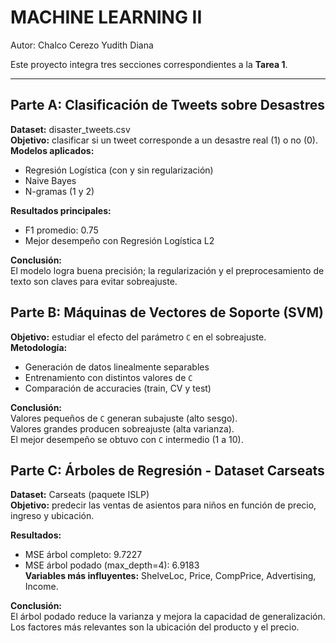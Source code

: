 # MACHINE LEARNING II
Autor: Chalco Cerezo Yudith Diana  

Este proyecto integra tres secciones correspondientes a la **Tarea 1**.

---

## Parte A: Clasificación de Tweets sobre Desastres
**Dataset:** disaster_tweets.csv  
**Objetivo:** clasificar si un tweet corresponde a un desastre real (1) o no (0).  
**Modelos aplicados:**
- Regresión Logística (con y sin regularización)
- Naive Bayes
- N-gramas (1 y 2)

**Resultados principales:**
- F1 promedio: 0.75  
- Mejor desempeño con Regresión Logística L2

**Conclusión:**  
El modelo logra buena precisión; la regularización y el preprocesamiento de texto son claves para evitar sobreajuste.


## Parte B: Máquinas de Vectores de Soporte (SVM)
**Objetivo:** estudiar el efecto del parámetro `C` en el sobreajuste.  
**Metodología:**
- Generación de datos linealmente separables  
- Entrenamiento con distintos valores de `C`  
- Comparación de accuracies (train, CV y test)

**Conclusión:**  
Valores pequeños de `C` generan subajuste (alto sesgo).  
Valores grandes producen sobreajuste (alta varianza).  
El mejor desempeño se obtuvo con `C` intermedio (1 a 10).


## Parte C: Árboles de Regresión - Dataset Carseats
**Dataset:** Carseats (paquete ISLP)  
**Objetivo:** predecir las ventas de asientos para niños en función de precio, ingreso y ubicación.  

**Resultados:**
- MSE árbol completo: 9.7227  
- MSE árbol podado (max_depth=4): 6.9183  
**Variables más influyentes:** ShelveLoc, Price, CompPrice, Advertising, Income.  

**Conclusión:**  
El árbol podado reduce la varianza y mejora la capacidad de generalización.  
Los factores más relevantes son la ubicación del producto y el precio.
